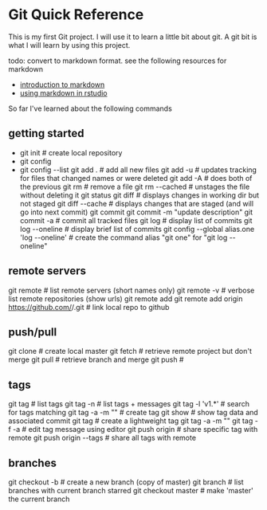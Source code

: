 Git Quick Reference
===================
This is my first Git project.  I will use it to learn a little bit about git. A git bit is what I will learn by using this project.

todo: convert to markdown format.  see the following resources for markdown
* [introduction to markdown](http://daringfireball.net/projects/markdown)
* [using markdown in rstudio](http://www.rstudio.com/ide/docs/authoring/using_markdown)

So far I've learned about the following commands

## getting started
* git init  # create local repository
* git config
* git config --list
git add . # add all new files
git add -u # updates tracking for files that changed names or were deleted
git add -A # does both of the previous
git rm <file> # remove a file
git rm --cached <file> # unstages the file without deleting it
git status
git diff  # displays changes in working dir but not staged
git diff --cache # displays changes that are staged (and will go into next commit)
git commit
git commit -m "update description"
git commit -a  # commit all tracked files
git log # display list of commits
git log --oneline  # display brief list of commits
git config --global alias.one 'log --oneline'  # create the command alias "git one" for "git log --oneline"

## remote servers
git remote # list remote servers (short names only)
git remote -v # verbose list remote repositories (show urls)
git remote add <short name> <url> 
git remote add origin https://github.com/<username>/<repo name>.git # link local repo to github

## push/pull
git clone <url> # create local master
git fetch # retrieve remote project but don't merge
git pull  # retrieve branch and merge
git push <remote server> <branch> #

## tags
git tag # list tags
git tag -n # list tags + messages
git tag -l 'v1.*' # search for tags matching
git tag -a <tag> -m "<tag description>" # create tag
git show <tag> # show tag data and associated commit
git tag <tag> # create a lightweight tag
git tag -a <tag> -m "<tag descr>" <commit checksum starts-with>
git tag <tag> <tag> -f -a # edit tag message using editor
git push origin <tag> # share specific tag with remote
git push origin --tags # share all tags with remote

## branches
git checkout -b <branch name> # create a new branch (copy of master)
git branch # list branches with current branch starred
git checkout master # make 'master' the current branch
